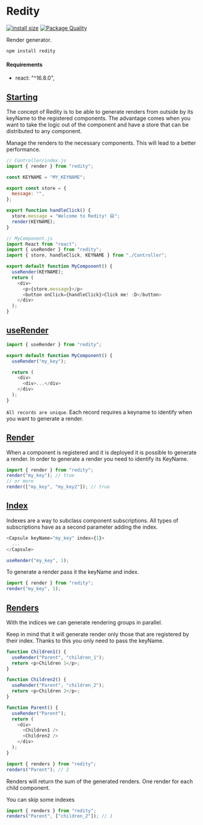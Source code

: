 # Redity

[![install size](https://packagephobia.com/badge?p=redity)](https://packagephobia.com/result?p=redity)
[![Package Quality](https://packagequality.com/shield/redity.svg)](https://packagequality.com/#?package=redity)

Render generator.

```
npm install redity
```

#### Requirements

- react: "^16.8.0",

## [Starting](#Starting)

The concept of Redity is to be able to generate renders from outside by its keyName to the registered components. The advantage comes when you want to take the logic out of the component and have a store that can be distributed to any component.

Manage the renders to the necessary components. This will lead to a better performance.

```js
// Controller/index.js
import { render } from "redity";

const KEYNAME = "MY_KEYNAME";

export const store = {
  message: "",
};

export function handleClick() {
  store.message = "Welcome to Redity! 😄";
  render(KEYNAME);
}
```

```js
// MyComponent.js
import React from "react";
import { useRender } from "redity";
import { store, handleClick, KEYNAME } from "./Controller";

export default function MyComponent() {
  useRender(KEYNAME);
  return (
    <div>
      <p>{store.message}</p>
      <button onClick={handleClick}>Click me! :D</button>
    </div>
  );
}
```

## [useRender](#useRender)

```js
import { useRender } from "redity";

export default function MyComponent() {
  useRender("my_key");

  return (
    <div>
      <div>...</div>
    </div>
  );
}
```

`All records are unique`. Each record requires a keyname to identify when you want to generate a render.

## [Render](#Render)

When a component is registered and it is deployed it is possible to generate a render. In order to generate a render you need to identify its KeyName.

```js
import { render } from "redity";
render("my_key"); // true
// or more
render(["my_key", "my_key2"]); // true
```

## [Index](#Index)

Indexes are a way to subclass component subscriptions.
All types of subscriptions have as a second parameter adding the index.

```js
<Capsule keyName="my_key" index={1}>
  ...
</Capsule>
```

```js
useRender("my_key", 1);
```

To generate a render pass it the keyName and index.

```js
import { render } from "redity";
render("my_key", 1);
```

## [Renders](#Renders)

With the indices we can generate rendering groups in parallel.

Keep in mind that it will generate render only those that are registered by their index. Thanks to this you only need to pass the keyName.

```js
function Children1() {
  useRender("Parent", "children_1");
  return <p>Children 1</p>;
}

function Children2() {
  useRender("Parent", "children_2");
  return <p>Children 2</p>;
}

function Parent() {
  useRender("Parent");
  return (
    <div>
      <Children1 />
      <Children2 />
    </div>
  );
}
```

```js
import { renders } from "redity";
renders("Parent"); // 2
```

Renders will return the sum of the generated renders. One render for each child component.

You can skip some indexes

```js
import { renders } from "redity";
renders("Parent", ["children_2"]); // 1
```

